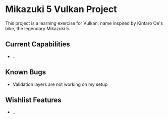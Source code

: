 # Mikazuki 5 Vulkan Project

This project is a learning exercise for Vulkan, name inspired by Kintaro Oe's bike, the legendary Mikazuki 5.

## Current Capabilities
- ...

## Known Bugs
- Validation layers are not working on my setup

## Wishlist Features
- ...
